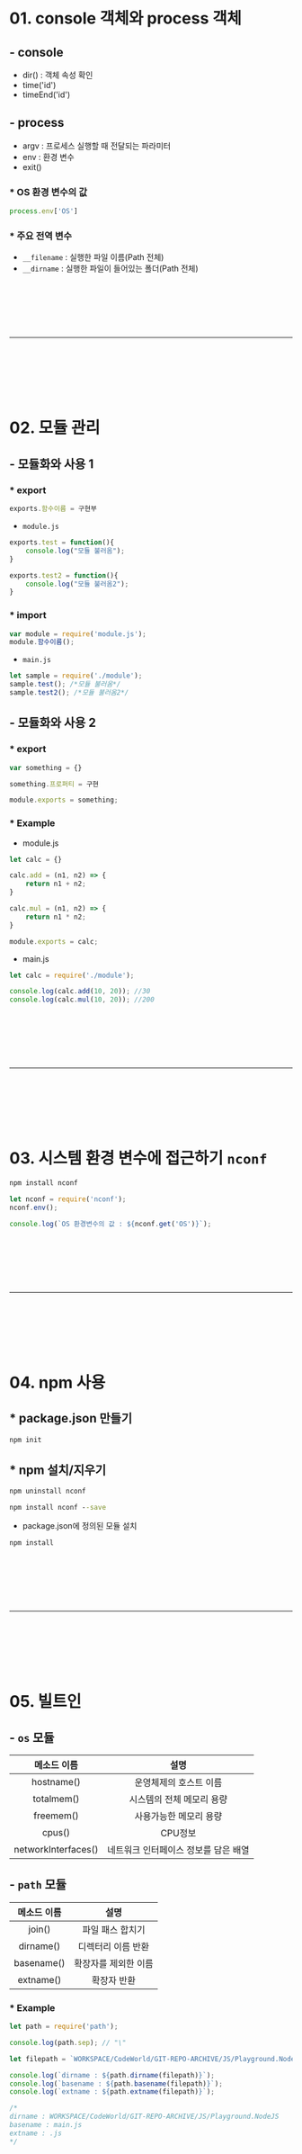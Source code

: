 # 01. console 객체와 process 객체

## - console

 - dir() : 객체 속성 확인
 - time('id')
 - timeEnd('id')

## - process

 - argv : 프로세스 실행할 때 전달되는 파라미터
 - env : 환경 변수
 - exit()

### * OS 환경 변수의 값
```js
process.env['OS']
```
### * 주요 전역 변수

 - `__filename` : 실행한 파일 이름(Path 전체)
 - `__dirname` : 실행한 파일이 들어있는 폴더(Path 전체)

<br><br><br><br><br>
<hr>
<br><br><br><br><br>



# 02. 모듈 관리

## - 모듈화와 사용 1

### * export
```js
exports.함수이름 = 구현부
```
 - `module.js`
```js
exports.test = function(){
    console.log("모듈 불러옴");
}

exports.test2 = function(){
    console.log("모듈 불러옴2");
}
```

### * import
```js
var module = require('module.js');
module.함수이름();
```
 - `main.js`

```js
let sample = require('./module');
sample.test(); /*모듈 불러옴*/
sample.test2(); /*모듈 불러옴2*/
```

## - 모듈화와 사용 2

### * export
```js
var something = {}

something.프로퍼티 = 구현

module.exports = something;
```

### * Example

 - module.js
```js
let calc = {}

calc.add = (n1, n2) => {
    return n1 + n2;
}

calc.mul = (n1, n2) => {
    return n1 * n2;
}

module.exports = calc;
```


 - main.js
```js
let calc = require('./module');

console.log(calc.add(10, 20)); //30
console.log(calc.mul(10, 20)); //200
```

<br><br><br><br><br>
<hr>
<br><br><br><br><br>

# 03. 시스템 환경 변수에 접근하기 `nconf`

```cmd
npm install nconf
```

```js
let nconf = require('nconf');
nconf.env();

console.log(`OS 환경변수의 값 : ${nconf.get('OS')}`);
```

<br><br><br><br><br>
<hr>
<br><br><br><br><br>

# 04. npm 사용

## * package.json 만들기

```cmd
npm init
```

## * npm 설치/지우기

```cmd
npm uninstall nconf
```

```cmd
npm install nconf --save
```

 - package.json에 정의된 모듈 설치
```cmd
npm install
```


<br><br><br><br><br>
<hr>
<br><br><br><br><br>

# 05. 빌트인

## - `os` 모듈

| 메소드 이름 | 설명 |
|:---:|:---:|
|hostname()| 운영체제의 호스트 이름|
|totalmem()| 시스템의 전체 메모리 용량|
|freemem()| 사용가능한 메모리 용량|
|cpus()|CPU정보|
|networkInterfaces()| 네트워크 인터페이스 정보를 담은 배열|

## - `path` 모듈

| 메소드 이름 | 설명 |
|:---:|:---:|
|join()| 파일 패스 합치기|
|dirname()| 디렉터리 이름 반환|
|basename()| 확장자를 제외한 이름 |
|extname()| 확장자 반환|

### * Example

```js
let path = require('path');

console.log(path.sep); // "\"

let filepath = `WORKSPACE/CodeWorld/GIT-REPO-ARCHIVE/JS/Playground.NodeJS/main.js`

console.log(`dirname : ${path.dirname(filepath)}`);
console.log(`basename : ${path.basename(filepath)}`);
console.log(`extname : ${path.extname(filepath)}`);

/* 
dirname : WORKSPACE/CodeWorld/GIT-REPO-ARCHIVE/JS/Playground.NodeJS
basename : main.js
extname : .js
*/
```


<br><br><br><br><br>
<hr>
<br><br><br><br><br>

# 06. 노드 기본 기능

## - 주소 다루기

### * url 모듈 & querystring 모듈

#### url 모듈

 - `parse()` : 주소 문자열 -> URL 객체
 - `format()` : URL 객체 -> 주소 문자열

#### querystring 모듈

 - `parse()` : 문자열 -> Parameter 객체
 - `stringify()` : Parameter -> 문자열

```js
let url = require('url');
let queryString = require('querystring');

let strUrl = 'https://search.naver.com/search.naver?where=nexearch&sm=top_hty&fbm=1&ie=utf8&query=node.js';

let urlObj = url.parse(strUrl); //deprecated
console.log(strUrl); //https://search.naver.com/search.naver?where=nexearch&sm=top_hty&fbm=1&ie=utf8&query=node.js 
let param = queryString.parse(urlObj.query); //Parameter 객체
console.log(param);
/* 
{
  where: 'nexearch',
  sm: 'top_hty',
  fbm: '1',
  ie: 'utf8',
  query: 'node.js'
}
*/
```



## - 이벤트 처리
 
### * process.
 - `on(event, listener)`
 - `once(event, listener)` : 한번 실행후 자동으로 제거됨
 - `removeListener(event, listener)`
 - `emit(eventName, parameter)` : 사용자 정의 이벤트

```js
process.on('exit', function(){
    console.log('exit 이벤트 발생');
})

process.exit();
```

### * 이벤트 모듈화

process 객체를 이용하여 이벤트를 다루면 이름이 충돌될 수도 있다.
 
 - `module.js`

```js
let util = require('util'); //상속 기능 사용을 위해
let EventEmitter = require('events').EventEmitter //이벤트 리스터 함수들은 이걸 상속받음

let EventObj = function(){

    let that = this;

    that.on("myEvent", function(a, b){
        console.log(`myEvent 발생 : ${a}, ${b}`);
    });
    
};

util.inherits(EventObj, EventEmitter);

module.exports = EventObj;
module.exports.title = "이벤트 테스트";
```

 - `main.js`

```js
let EventObj = require('./module');

console.log(EventObj.title); //이벤트 테스트
new EventObj().emit('myEvent',10,20); //myEvent 발생 : 10, 20
```

## - 파일 다루기

### * fs 모듈

 - `readFile(filename, [encoding], [callback])`
 - `readFileSync(filename, [encoding])`
 - `writeFile(filename, data, encoding='utf8', [callback])`
 - `writeFileSync(filename, data, encoding='utf8')`


#### 파일 쓰기
```js
let fs = require('fs');
let path = require('path');

let fileName = "myFile.txt"

fs.writeFile(
    path.join(__dirname,fileName),
    "This is my file~",
    function(err){
        if(err){
            console.log("Error : " + err);
        }

        console.log(`${fileName} 쓰기 완료`);
    }
);
```

#### 파일 읽기

```js
let fs = require('fs');
let path = require('path');

let fileName = "myFile.txt"

fs.readFile(
    path.join(__dirname,fileName),
    function(err, data){
        if(err){
            console.log("Error : " + err);
        }

        console.log(data.toString()); //This is my file~
        console.log(`${fileName} 읽기 완료`);
    }
);
```

### * 스트림

```js
let fs = require('fs');
let path = require('path');

let infilePath = path.join(__dirname,"myFile.txt");
let outfilePath = path.join(__dirname,"myFile2.txt");

let infile = fs.createReadStream(infilePath, {flags:'r'});
let outfile = fs.createWriteStream(outfilePath, {flags:'w'});

infile.on('data',function(data){
    console.log(`읽은 데이터 ${data}`);
    outfile.write(data);
})

infile.on('end',function(){
    console.log("파일 읽기 종료");
    outfile.end(()=>console.log("파일 쓰기 종료"));
})

/* 
읽은 데이터 This is my file~
파일 읽기 종료
파일 쓰기 종료
*/
```

## - Buffer

```js
/* 
    Node.js에서 Buffer 객체: 바이트 시퀀스 형태의 이진 데이터를 대표한다.
    Buffer 클래스는 global scope에 있음
*/

// Creates a zero-filled Buffer of length 10.
const buf1 = Buffer.alloc(10);

// Creates a Buffer of length 10,
// filled with bytes which all have the value `1`.
const buf2 = Buffer.alloc(10, 1);

// Creates an uninitialized buffer of length 10.
// This is faster than calling Buffer.alloc() but the returned
// Buffer instance might contain old data that needs to be
// overwritten using fill(), write(), or other functions that fill the Buffer's contents.
const buf3 = Buffer.allocUnsafe(10);

// Creates a Buffer containing the bytes [1, 2, 3].
const buf4 = Buffer.from([1, 2, 3]);

// Create a Buffer containing the bytes [1, 1, 1, 1] - the entries
// are all truncated using `(value & 255)` to fit into the range 0-255.
const buf5 = Buffer.from([257, 257.5, -255, "1"]);

// Creates a Buffer containing the UTF-8-encoded bytes for the string 'tést':
// [0x74, 0xc3, 0xa9, 0x73, 0x74] (in hexadecimal notation)
// [166, 195, 169, 115, 116] (in decimal notation)
const buf6 = Buffer.from("tést");

// Creates a Buffer containing the Latin-1 bytes [0x74, 0xc3, 0xa9, 0x73, 0x74]
const buf7 = Buffer.from("tést", "latin1");

const buf = Buffer.from("hello world", "utf8");
console.log(buf.toString("hex"));
console.log(buf.toString("base64"));

console.log(Buffer.from("fhqwhgads", "utf8"));
```

<br><br><br><br><br>
<hr>
<br><br><br><br><br>

# 07. 웹 서버 기본

## - 기본 틀

```js
let http = require('http');

let server = http.createServer();

let port = 3000;

server.listen(port, function(){
    console.log("서버 시작");
})

server.on('connection', function(socket){
    console.log(socket);
})

server.on('request', function(req,res){
    console.log(req);

    res.writeHead(200, {"Content-Type":"text/html;charset=utf-8"});
    res.write('<!DOCTYPE html>');
    res.write('<html>');
    res.write('<body>');
    res.write('<h1>Hello World</h1>');
    res.write('<body>');
    res.write('</body>');
    res.write('</html>');
    res.end();
})
```

## - Expess.js 적용

### * request --> middleware --> router --> response

```cmd
npm install --save express
```
```cmd
npm show express version
```
 - `app.js`
```js
const express = require('express')
const app = express()
const port = 3000

app.get('/', (req, res) => {
  res.send('Hello World!')
})

app.listen(port, () => {
  console.log(`Example app listening at http://localhost:${port}`)
})
```
### * 메서드와 속성

#### 메서드
 - set() : 서버 설정 setter
 - get() : 서버 설정 getter
 - use() : 미들웨어

#### 속성
 - env : 서버 모드를 설정
 - views : 뷰들이 들어 있는 폴더 또는 폴더 배열 설정
 - view engine : 디폴트로 사용할 뷰 엔진 설정

### * Routing 메서드

```js
const express = require('express')
const app = express()
const port = 3000

app.get('/', function (req, res) {
  res.send('Hello World!');
});


app.post('/', function (req, res) {
  res.send('Got a POST request');
});


app.put('/user', function (req, res) {
  res.send('Got a PUT request at /user');
});


app.delete('/user', function (req, res) {
  res.send('Got a DELETE request at /user');
});

app.listen(port, () => {
  console.log(`Example app listening at http://localhost:${port}`)
})
```

#### URL 파라미터

```js
const express = require('express');
const app = express();
const port = 3000;

app.get('/users/:userId/books/:bookId', function (req, res) {
    res.send(req.params)
})

app.listen(port, () => {
  console.log(`Example app listening at http://localhost:${port}`)
})
```

접속 : `http://localhost:3000/users/rhie/books/nodejs`

접속 결과
```json
{"userId":"rhie","bookId":"nodejs"}
```

#### Routing 핸들러 콜백 함수 활용

```js
const express = require('express')
const app = express()
const port = 3000

app.get('/cbchain', function(req,res,next){
  console.log('CB0');
  next();
}, function(req,res,next){
  console.log('CB1');
  next();
},function(req,res){
  res.send('Hello from C!');
});

app.listen(port, () => {
  console.log(`Example app listening at http://localhost:${port}`)
})
```

#### Routing 핸들러 콜백 함수 배열 적용

```js
const express = require('express')
const app = express()
const port = 3000

var cb0 = function (req, res, next) {
  console.log('CB0');
  next();
}

var cb1 = function (req, res, next) {
  console.log('CB1');
  next();
}

var cb2 = function (req, res) {
  res.send('Hello from C!');
}

app.get('/cbchain', [cb0, cb1, cb2]);


app.listen(port, () => {
  console.log(`Example app listening at http://localhost:${port}`)
})
```
### * Response 메서드

|Method|Description|
|:---:|:---:|
|res.download()|	Prompt a file to be downloaded.|
|res.end()|	End the response process.|
|res.json()|	Send a JSON response.|
|res.jsonp()|	Send a JSON response with JSONP support.|
|res.redirect()|	Redirect a request.|
|res.render()|	Render a view template.|
|res.send()|	Send a response of various types.|
|res.sendFile()|	Send a file as an octet stream.|
|res.sendStatus()|	Set the response status code and send its string representation as the response body.|


## - Expess.js 미들웨어

### * 미들웨어 기본 사용법

```js
const express = require('express')
const app = express()
const port = 3000

app.use((req, res, next)=>{
    console.log("첫번째 미들웨어");
    req.name = "RHIE";
    next();
})

app.use((req, res, next)=>{
    console.log("두번째 미들웨어");
    next();
})

app.get('/', (req, res) => {
    res.send(`Hello World! ${req.name}`)
})
  
app.listen(port, () => {
  console.log(`Example app listening at http://localhost:${port}`)
})
```



### * 웹문서

 - `public/index.html`

```html
<!DOCTYPE html>
<html lang="en">
<head>
    <meta charset="UTF-8">
    <meta http-equiv="X-UA-Compatible" content="IE=edge">
    <meta name="viewport" content="width=device-width, initial-scale=1.0">
    <link rel="stylesheet" href="/static/css/style.css">
    <title>Document</title>
</head>
<body>
    <h1>Hello World</h1>
    <script src="/static/js/script.js"></script>
</body>
</html>
```
 - `public/css/style.css`
```css
h1{
  color : red;  
}
```
 - `public/js/script.js`

```js
console.log("자바스크립트 로딩 완료");
```

 - `main.js` || `app.js`
 
접속 : `localhost:3000/static/index.html`

```js
const express = require('express')
const path = require('path');
const app = express();
const port = 3000;

app.use('/static', express.static(path.join(__dirname, 'public')))


app.get('/', (req, res) => {
    res.send(`Hello World!`)
})

app.listen(port, () => {
  console.log(`Example app listening at http://localhost:${port}`)
})
```
### * Router 객체 사용하기

 - `bird.js`

```js
var express = require('express')
var router = express.Router()

// middleware that is specific to this router
router.use(function timeLog (req, res, next) {
  console.log('Time: ', Date.now())
  next()
})
// define the home page route
router.get('/', function (req, res) {
  res.send('Birds home page')
})
// define the about route
router.get('/about', function (req, res) {
  res.send('About birds')
})

module.exports = router
```

 - `app.js`

접속 : `http://localhost:3000/bird`<br>
접속 : `http://localhost:3000/bird/about`

```js
const express = require('express');
const bird = require('./bird');
const app = express();
const port = 3000;

app.use('/bird', bird)

app.listen(port, () => {
  console.log(`Example app listening at http://localhost:${port}`)
})
```

## - Expess.js 미들웨어 활용

### * 에러 처리

```js
const express = require('express');
const app = express();
const port = 3000;

app.get('/', (req, res) => {
    res.send(`Hello World!`)
})

app.all('*', (req,res)=>{
  res.status(404).send("<h1>페이지 없음</h1>");
})

app.listen(port, () => {
  console.log(`Example app listening at http://localhost:${port}`)
})
```

### * 쿠키 처리 (클라이언트)

```js
const express = require('express');
const app = express();
const cookieParser = require('cookie-parser');
const port = 3000;

app.use(cookieParser());

app.get('/setCookie', (req, res) => {
  res.cookie('member', {
    id : 'quoti',
    name : 'rhie',
    authorized : true
  })

  res.send("<h3>쿠키 설정 완료</h3>")
})

app.get('/getCookie', (req, res) => {
  res.send(req.cookies);
})

app.all('*', (req,res)=>{
  res.status(404).send("<h1>페이지 없음</h1>");
})

app.listen(port, () => {
  console.log(`Example app listening at http://localhost:${port}`)
})
```

### * 세션 처리 (서버)

세션을 사용할 때는 쿠키도 같이 사용함으로 `cookie-parser`필요

`connect.sid`


쿠키 내의 클라이언트에 세션 식별자 만 저장하고 일반적으로 데이터베이스의 서버에 세션 데이터를 저장

```js
const express = require('express');
const app = express();
const cookieParser = require('cookie-parser');
const expressSession = require('express-session');
const port = 3000;

app.use(cookieParser());
app.use(expressSession({
  secret:"my secret key",
  resave: true,
  saveUninitialized: true
}))

app.get('/setCookie', (req, res) => {
  res.cookie('member', {
    id : 'quoti',
    name : 'rhie',
    authorized : true
  })

  res.send("<h3>쿠키 설정 완료</h3>")
})

app.get('/getCookie', (req, res) => {
  res.send(req.cookies);
})

app.get('/login', (req, res) => {
  
  console.log("::: /login 접근 :::");

  if(req.session.user){
    console.log(req.cookies)
    console.log(req.session.user);
    res.send("<h3>이미 로그인됨</h3>");
  }else{
    req.session.user = {
      id : 'rob',
      name : 'brian',
      authorized: true
    }
    console.log(req.cookies);
    console.log(req.session.user);
    res.send(req.session.user);
  }


})

app.get('/check', (req, res) => {

  console.log("::: /check 접근 :::");

  if(req.session.user){
    console.log(req.cookies)
    console.log(req.session.user);
    res.send("<h3>권한 있음</h3>");
  }else{
    console.log(req.cookies)
    console.log(req.session.user);
    res.send("<h3>권한 없음</h3>");
  }
  
})

app.all('*', (req,res)=>{
  res.status(404).send("<h1>페이지 없음</h1>");
})

app.listen(port, () => {
  console.log(`Example app listening at http://localhost:${port}`)
})
```

### * Multipart 처리

#### # multer

 - `index.html`

```html
<!DOCTYPE html>
<html lang="en">

<head>
  <meta charset="UTF-8">
  <meta http-equiv="X-UA-Compatible" content="IE=edge">
  <meta name="viewport" content="width=device-width, initial-scale=1.0">
  <link rel="stylesheet" href="/static/css/style.css">
  <title>Document</title>
</head>

<body>
  <h1>Hello World</h1>

  <form action="/stats" enctype="multipart/form-data" method="post">
    <div class="form-group">
      <input type="file" class="form-control-file" name="uploaded_file">
      <input type="text" class="form-control" placeholder="내용을 입력해주세요" name="content">
      <input type="submit" value="Get me the stats!" class="btn btn-default">
    </div>
  </form>
  <script src="/static/js/script.js"></script>
</body>

</html>
```

 - `app.js`

```js
const express = require('express');
const app = express();
const port = 3000;
const path = require('path');
const multer = require('multer');

app.use('/static', express.static(path.join(__dirname, 'public')))
app.use('/uploads', express.static(path.join(__dirname, 'uploads')))

const storage = multer.diskStorage({
  destination: function (req, file, callback) {
    callback(null, path.join(__dirname, 'uploads'))
  },
  filename: function (req, file, callback) {
    const uniqueSuffix = Date.now() + '-' + Math.round(Math.random() * 1E9)
    callback(null, file.fieldname + '-' + uniqueSuffix)
  }
})

const upload = multer({ 
  storage: storage,
  limits: {
    files: 10,
    fileSize: 1024 * 1024 * 1024
  }
});

app.post('/stats', upload.fields([
  { name: 'uploaded_file'},
  { name: 'content'}
]), function(req, res){
  console.log(req.files);
  console.log(req.body.content);
  res.send("성공");
})

app.listen(port, () => {
  console.log(`Example app listening at http://localhost:${port}`)
})
```

결과

```c
[Object: null prototype] {
  uploaded_file: [
    {
      fieldname: 'uploaded_file',
      originalname: '013.jpg',
      encoding: '7bit',
      mimetype: 'image/jpeg',
      destination: 'c:\\Users\\Rhie\\Desktop\\WORKSPACE\\CodeWorld\\GIT-REPO-ARCHIVE\\JS\\Playground.NodeJS\\tester\\uploads',
      filename: 'uploaded_file-1622784110008-144449846',
      path: 'c:\\Users\\Rhie\\Desktop\\WORKSPACE\\CodeWorld\\GIT-REPO-ARCHIVE\\JS\\Playground.NodeJS\\tester\\uploads\\uploaded_file-1622784110008-144449846',
      size: 85055
    }
  ]
}
텍스트는 body로 받습니다.
```

<br><br><br><br><br>
<hr>
<br><br><br><br><br>

# 08. MongoDB

## - 설치

https://docs.mongodb.com/manual/installation/

## - Mongo 데몬 실행

```sh
mongod --dbpath ./
```

## - Mongo 쉘 사용법

https://docs.mongodb.com/manual/reference/program/mongo/#mongodb-binary-bin.mongo

 - Mongo 쉘 사용

```sh
mongo
```

 - 데이터베이스 조회

```sh
show dbs
```

 - 데이터베이스 사용

```sh
use <database_name>
```

 - 사용중인 데이터베이스 위치

```sh
db
```

 - 컬랙션 조회

```sh
show collections
```

## - CRUD

https://docs.mongodb.com/manual/crud/

## - Node.js Driver

http://mongodb.github.io/node-mongodb-native/3.6/api/

```js
const express = require('express');
const app = express();
const port = 3000;
const path = require('path');
const { MongoClient } = require("mongodb");

app.use('/static', express.static(path.join(__dirname, 'public')))

/*** 데이터베이스 연결 테스트 ***/
const uri = "mongodb://127.0.0.1:27017";

const client = new MongoClient(uri, {
  useNewUrlParser: true,
  useUnifiedTopology: true,
});

async function run() {
  try {
    // Connect the client to the server
    await client.connect();
    // Establish and verify connection
    await client.db("local").command({ ping: 1 });
    console.log("MongoDB server has received heart beat~!");
  } finally {
    // Ensures that the client will close when you finish/error
    await client.close();
  }
}

/*** 데이터베이스 인스턴스 받기 ***/
let database;

function connectDB(){
  client.connect((err,db)=>{
    if(err) throw err;

    console.log("Connected successfully to MongoDB server");

    database = db;
  })
}


app.listen(port, () => {
  console.log(`Example app listening at http://localhost:${port}`);
  run().catch(console.dir);
  // connectDB();
})
```

## - Mongoose

https://mongoosejs.com/docs/guide.html

### * 꿀팁 from StackOverflow

```js
Through this line you are connected to mongoDB.

`const conn = mongoose.connect(dbRoute, { useNewUrlParser: true })`

and dbRoute = mongodb://DB-username:DBpassword@ds245901.mlab.com:44422/Database-Name";
Here is your data information

DB-username = your database user name.
DBpassword = your database password.
Database-Name = your database name.(which database you want to use).

No need to connect to your desired database like this 
const db = conn.db('test_db');
```


### * 간단한 사용법

```js
const express = require('express');
const app = express();
const port = 3000;
const path = require('path');
const mongoose = require('mongoose');
const { Schema } = require('mongoose');

app.use('/static', express.static(path.join(__dirname, 'public')))

const db_uri = 'mongodb://localhost:27017';
const db_name = 'local';

mongoose.connect(`${db_uri}/${db_name}`,{ 
  useNewUrlParser: true,
  useUnifiedTopology: true 
});

/*** Create Schema ***/
const blogSchema = new Schema({
  title:  String, // String is shorthand for {type: String}
  author: String,
  body:   String,
  comments: [{ body: String, date: Date }],
  date: { type: Date, default: Date.now },
  hidden: Boolean
})
const toySchema = new Schema();
toySchema.add({ name: 'string', color: 'string'}).add({price: 'number' });

/*** Create Model ***/
const Blog = mongoose.model('Blog', blogSchema);
const Toy = mongoose.model('Toy', toySchema);

app.get("/save/toys", function(req,res){
  const robot_toy = new Toy({name:"robot", color:"red",price:10000});
  robot_toy.validate((err)=>{
    if(err) throw err;
    console.log("validate status : good");
    robot_toy.save();
    console.log("database save : good");
    res.send("쓰기 성공");
  });
})

app.get("/find/toys", function(req,res){
  const toy_query = Toy.find();
  toy_query.exec(function(err, toy){
    if (err) return handleError(err);
    console.log(toy);
    res.send("읽기 성공")
  })
  
})


app.listen(port, () => {
  console.log(`Example app listening at http://localhost:${port}`);
})
```


### * 로그인과 회원가입

 - `index.html`

```html
<!DOCTYPE html>
<html lang="en">

<head>
  <meta charset="UTF-8">
  <meta http-equiv="X-UA-Compatible" content="IE=edge">
  <meta name="viewport" content="width=device-width, initial-scale=1.0">
  <link rel="stylesheet" href="/static/css/style.css">
  <title>Document</title>
</head>

<body>
  <h1>웹사이트</h1>

  <a href="/static/login.html">로그인 화면</a>
  <a href="/static/register.html">회원가입 화면</a>
  <script src="/static/js/script.js"></script>
</body>

</html>
```

 - `login.html`

```html
<!DOCTYPE html>
<html lang="en">
<head>
    <meta charset="UTF-8">
    <meta http-equiv="X-UA-Compatible" content="IE=edge">
    <meta name="viewport" content="width=device-width, initial-scale=1.0">
    <link rel="stylesheet" href="/static/css/style.css">
    <title>login</title>
</head>
<body>
    <h1>LOGIN</h1>

    <form method="post" action="/process/login">
        <label for="id">아이디</label>
        <input type="text" name="id">
        <label for="pw">비밀번호</label>
        <input type="password" name="pw">

        <input type="submit" value="로그인" name="">
    </form>
    <script src="/static/js/script.js"></script>
</body>
</html>
```

 - `register.html`

```html
<!DOCTYPE html>
<html lang="en">
<head>
    <meta charset="UTF-8">
    <meta http-equiv="X-UA-Compatible" content="IE=edge">
    <meta name="viewport" content="width=device-width, initial-scale=1.0">
    <link rel="stylesheet" href="/static/css/style.css">
    <title>register</title>
</head>
<body>
    <h1>회원가입</h1>

    <form method="post" action="/process/register">
        <label for="id">아이디</label>
        <input type="text" name="id">
        <label for="pw">비밀번호</label>
        <input type="password" name="pw">
        <label for="pw">비밀번호 확인</label>
        <input type="password" name="checkPw">
        <label for="username">이름</label>
        <input type="text" name="username">
        
        <input type="submit" value="가입신청" name="">
    </form>
    <script src="/static/js/script.js"></script>
</body>
</html>
```

 - `app.js`

```js
const express = require('express');
const app = express();
const port = 3000;
const path = require('path');
const mongoose = require('mongoose');
const { Schema } = require('mongoose');

app.use('/static', express.static(path.join(__dirname, 'public')))
app.use(express.urlencoded({ extended: true }));
app.use(express.json());

const db_uri = 'mongodb://localhost:27017';
const db_name = 'local';

mongoose.connect(`${db_uri}/${db_name}`,{ 
  useNewUrlParser: true,
  useUnifiedTopology: true 
});

/*** Create Schema ***/
const userSchema = new Schema({
  user_id:  String, // String is shorthand for {type: String}
  password: String,
  username: String,
  reg_date: { type: Date, default: Date.now },
},
{ collection: 'member' })

/*** Create Model ***/
const User = mongoose.model('Users', userSchema);

app.post("/process/register", function(req,res){
  const user = new User();
  console.log(req.body);
  user.user_id = req.body.id;
  user.password = req.body.pw;
  user.username = req.body.username;

  if(user.password !== req.body.checkPw){
    res.send("비밀번호가 일치하지 않음 : 회원가입 실패");
  }else{
    user.save();
    res.send("회원가입 성공");
  }
})

app.post("/process/login", function(req,res){
  const user_query = User.find();
  user_query.exec(function(err, user){
    if (err) return handleError(err);
    
    let isFail = true;
    let userInfo = null;
    let sendMsg = null;

    for(let i = 0; i < user.length; i++){
      if(user[i].user_id === req.body.id 
        && user[i].password === req.body.pw){
          console.log("로그인 성공");
          isFail = false;
          userInfo = user[i];
          break;
        }
    }
    
    if(isFail){
      sendMsg = "로그인 실패";
    }else{
      sendMsg = "로그인 성공";
    }
    console.log(userInfo);
    res.send(sendMsg);
  })
  
})


app.listen(port, () => {
  console.log(`Example app listening at http://localhost:${port}`);
})
```


### * 암호화 `crypto`

 - 단방향 암호화 : 해쉬 사용 
   - pbkdf, bcrypt, scrypt (약함 <--- 상대적인 보안강도 ---> 강함)

```js
const express = require('express');
const app = express();
const port = 3000;
const path = require('path');
const mongoose = require('mongoose');
const { Schema } = require('mongoose');
const crypto = require('crypto');

app.use('/static', express.static(path.join(__dirname, 'public')))
app.use(express.urlencoded({ extended: true }));
app.use(express.json());

function base64encrypt(password, callback){
  crypto.randomBytes(64, (err, buf) => {
    const salt = buf.toString('base64')
    crypto.scrypt(password, salt, 64, (err, derivedKey) => {
      if (err) throw err;

      const encrypt_result = {
        saltVar: salt,
        hashVar: derivedKey.toString('hex')
      }

      console.log(encrypt_result);

      callback(encrypt_result);
    })
  })
}

const db_uri = 'mongodb://localhost:27017';
const db_name = 'local';

mongoose.connect(`${db_uri}/${db_name}`, {
  useNewUrlParser: true,
  useUnifiedTopology: true
});

/*** Create Schema ***/
const userSchema = new Schema({
  user_id: String, // String is shorthand for {type: String}
  password: String,
  username: String,
  salt: String,
  reg_date: { type: Date, default: Date.now },
},
  { collection: 'member' })

/*** Create Model ***/
const User = mongoose.model('Users', userSchema);

app.post("/process/register", function (req, res) {
  const user = new User();
  console.log(req.body);
  user.user_id = req.body.id;
  user.username = req.body.username;

  if (req.body.pw !== req.body.checkPw) {
    res.send("비밀번호가 일치하지 않음 : 회원가입 실패");
  } else {
    base64encrypt(req.body.pw, function(encrypt_result){
      user.salt = encrypt_result.saltVar
      user.password = encrypt_result.hashVar
      user.save();
      res.send("회원가입 성공");
    });
  }
})

app.post("/process/login", function (req, res) {
  const user_query = User.find();
  user_query.exec(function (err, user) {
    if (err) return handleError(err);

    console.log(`유저의 수: ${user.length}`)

    let saltVar = null;
    let origin_pw = null;
    let userInfo = null;
    
    for (let i = 0; i < user.length; i++) {
      if (user[i].user_id === req.body.id) {
        console.log("같은 ID 발견!!!");
        userInfo = user[i];
        break;
      }
    }

    saltVar = userInfo.salt;
    origin_pw = userInfo.password;

    crypto.scrypt(req.body.pw, saltVar, 64, (err, derivedKey) => {
      if (err) throw err;

      const hashVar = derivedKey.toString('hex');

      console.log(`DB에 저장되어 있는 PASSWORD : ${origin_pw}`)
      console.log(`사용자로부터 입력 받은 PASSWORD : ${hashVar}`)

      
      if (origin_pw === hashVar) {
        console.log("같다고 판단됨")
        res.send(`로그인 성공 : ${userInfo}`);
      }else{
        res.send("로그인 실패")
      }
    })
  })
})


app.listen(port, () => {
  console.log(`Example app listening at http://localhost:${port}`);
})
```

<br><br><br><br><br>
<hr>
<br><br><br><br><br>

# 09.  웹 서버 심화


## - 모듈화

`exports`와 `module.exports`를 함께 사용하게 되면 `module.exports`가 우선 적용되고 `exports` 전역변수는 무시된다. 그래서 `module.exports`사용을 권장한다.

### * 분리 제안

 - `config.js`
    - 서버 정보
      - 포트
    - 데이터베이스 정보
      - file
      - collection
      - schemaName
      - modelName
    - 라우팅 정보
      - file
      - path
      - method
      - type  

### * 모듈화 연습

 - app.js

```js
const express = require('express');
const app = express();
const port = 3000;
const path = require('path');
const database = require('./database');
const security = require('./security');

app.use('/static', express.static(path.join(__dirname, 'public')))
app.use(express.urlencoded({ extended: true }));
app.use(express.json());

app.post("/process/register", function (req, res) {
  const user = new database.UserModel();
  console.log(req.body);
  user.user_id = req.body.id;
  user.username = req.body.username;

  if (req.body.pw !== req.body.checkPw) {
    res.send("비밀번호가 일치하지 않음 : 회원가입 실패");
  } else {
    security.base64encrypt(req.body.pw, function(encrypt_result){
      user.salt = encrypt_result.saltVar
      user.password = encrypt_result.hashVar
      user.save();
      res.send("회원가입 성공");
    });
  }
})

app.post("/process/login", function (req, res) {
  const user_query = database.UserModel.find();

  user_query.exec(function (err, user) {
    if (err) return handleError(err);

    console.log(`유저의 수: ${user.length}`)

    let saltVar = null;
    let origin_pw = null;
    let userInfo = null;
    
    for (let i = 0; i < user.length; i++) {
      if (user[i].user_id === req.body.id) {
        console.log("같은 ID 발견!!!");
        userInfo = user[i];
        break;
      }
    }

    if(!userInfo){
      res.send("해당 아이디가 없습니다.")
    }


    saltVar = userInfo.salt;
    origin_pw = userInfo.password;

    security.base64decrypt(req.body.pw, origin_pw, saltVar, function(result){
      if (result) {
        console.log("같다고 판단됨")
        res.send(`로그인 성공 : ${userInfo}`);
      }else{
        res.send("비밀번호가 틀렸습니다. 실패")
      }
    });

  })
})


app.listen(port, () => {
  console.log(`Example app listening at http://localhost:${port}`);
})
```

 - database.js

 ```js
const mongoose = require('mongoose');
const { Schema } = require('mongoose');

const db_uri = 'mongodb://localhost:27017';
const db_name = 'local';

mongoose.connect(`${db_uri}/${db_name}`, {
  useNewUrlParser: true,
  useUnifiedTopology: true
});

/*** Create Schema ***/
const UserSchema  = new Schema({
  user_id: String, // String is shorthand for {type: String}
  password: String,
  username: String,
  salt: String,
  reg_date: { type: Date, default: Date.now },
},
  { collection: 'member' })

UserSchema.path('user_id').validate(function(user_id){
  return user_id.length
}, "user_id column is not exist")

UserSchema.static('findAll',function(callback){
  return this.find({},callback);
})

/*** Create Model ***/
const UserModel = mongoose.model('Users', UserSchema );

module.exports.UserModel = UserModel;
 ```

 - security.js

```js
const crypto = require('crypto');

function base64encrypt(password, callback){
    crypto.randomBytes(64, (err, buf) => {
        const salt = buf.toString('base64')
        crypto.scrypt(password, salt, 64, (err, derivedKey) => {
        if (err) throw err;

        const encrypt_result = {
            saltVar: salt,
            hashVar: derivedKey.toString('hex')
        }

        console.log(encrypt_result);

        callback(encrypt_result);
        })
    })
}

function base64decrypt(need_validate_password, origin_password, salt, callback){
    crypto.scrypt(need_validate_password, salt, 64, (err, derivedKey) => {
        if (err) throw err;
        
        const hashVar = derivedKey.toString('hex');
        
        console.log(`DB에 저장되어 있는 PASSWORD : ${origin_password}`)
        console.log(`사용자로부터 입력 받은 PASSWORD : ${hashVar}`)
        
        callback(origin_password === hashVar)

    })
}
    
module.exports.base64encrypt = base64encrypt;
module.exports.base64decrypt = base64decrypt;
```

## - 뷰 템플릿 (ejs, pug)

future work....... 지금 당장 필요성 못느끼겠고 좋아하는 방식이 아님

## - 패스포트(passport)

myPassport 참고

### * express-session

passport는 내부적으로 session을 사용하기 때문에 기본적인 session설정이 필요하다

### * serializeUser와 deserializeUser의 차이

아래 메소드는 꼭 있어야 passport가 작동한다.

 - `serializeUser`은 로그인 성공시 `done(null, user)`에서 (`passport.use()` 등으로 부터) 받은 `user`객체를 전달받아 `req.session.passport`세션에 저장합니다.
    - Strategy 성공시 호출됨

 - `deserializeUser`은 서버로 들어오는 요청마다 세션 정보(`req.user`)를 확인합니다. DB에 해당 세션정보가 있는지 확인하는 로직을 넣을 수도 있습니다.
    - 첫번째 매개변수는 `req.session.passport.user`에 저장된 값
